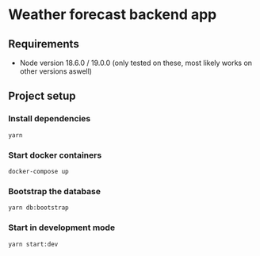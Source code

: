 # Weather forecast backend app

## Requirements

- Node version 18.6.0 / 19.0.0 (only tested on these, most likely works on other versions aswell)



## Project setup

### Install dependencies

```
yarn
```

### Start docker containers

```
docker-compose up
```

### Bootstrap the database

```
yarn db:bootstrap
```

### Start in development mode

```
yarn start:dev
```

